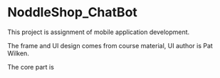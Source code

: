 # NoddleShop_ChatBot

This project is assignment of mobile application development.

The frame and UI design comes from course material, UI author is Pat Wilken.

The core part is 